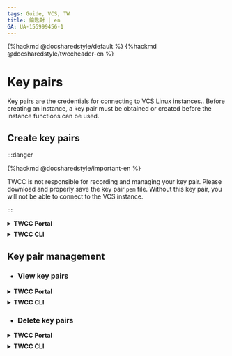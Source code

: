 ```yaml
---
tags: Guide, VCS, TW
title: 鑰匙對 | en
GA: UA-155999456-1
---
```


{%hackmd @docsharedstyle/default %}
{%hackmd @docsharedstyle/twccheader-en %}

# Key pairs

Key pairs are the credentials for connecting to VCS Linux instances.. Before creating an instance, a key pair must be obtained or created before the instance functions can be used.

## Create key pairs

:::danger

{%hackmd @docsharedstyle/important-en %}

TWCC is not responsible for recording and managing your key pair. Please download and properly save the key pair `pem` file. Without this key pair, you will not be able to connect to the VCS instance.

:::



<!-- 1 start -->

<details class="docspoiler">

<summary><b>TWCC Portal</b></summary>

<br>

### 1. Create when creating a VCS instance

- You may create a key pair on the **Key Pair** tab when you [create a VCS instance](https://man.twcc.ai/@twccdocs/guide-vcs-create-zh).

### 2. create on the Key Pair Management page

* Click **Key Pairs** on the left to enter the **Key Pair Management** pagewhere the created key pairs will be displayed, and then click **＋CREATE**.

![](https://cos.twcc.ai/SYS-MANUAL/uploads/upload_84108381b91d32f82c53a6d7ea28927e.png)

* Enter the name of the key pair and click OK.
* The public key is not a required information. However, you can facilitate the flow by using the same public key you use on other Clouds to access your instance.

![](https://cos.twcc.ai/SYS-MANUAL/uploads/upload_466e59decf0e8352b8c2a50a382ebf69.png)

Once the key pair is created, please be sure to click **Download** immediately and save the key pair. Without this key pair, you will not be able to connect to the VCS instance. After downloading, you can close the dialog window.

![](https://cos.twcc.ai/SYS-MANUAL/uploads/upload_681f85be42a4c35f35f58801c389b5b1.png)


</details>

<!-- Space -->

<div style="height:8px"></div>

<!-- 2. start -->

<details class="docspoiler">

<summary><b>TWCC CLI</b></summary>

<br>


- Create a key pair named **`key1`**

```bash
$ twccli mk key -n key1
```

:::info
Name each key pair to facilitate your key management.
:::


</details>



## Key pair management

- ### View key pairs

<!-- 1 start -->

<details class="docspoiler">

<summary><b>TWCC Portal</b></summary>

<br>

* Go to the **Key Pair Management** page, the newly created key pair will be listed at the top.

![](https://cos.twcc.ai/SYS-MANUAL/uploads/upload_2c5c208189e40729745d1a2d438eadfb.png)


- Select a key pair and to go to the **Key Pair Details** page, you can view the creation time, and copy the fingerprint and public key.

![](https://cos.twcc.ai/SYS-MANUAL/uploads/upload_08d77d911707ea2bb34f230811789a23.png)




</details>

<!-- Space -->

<div style="height:8px"></div>

<!-- 2. start -->

<details class="docspoiler">

<summary><b>TWCC CLI</b></summary>

<br>

- View key pair information

```bash
$ twccli ls key
```

![](https://cos.twcc.ai/SYS-MANUAL/uploads/upload_752e44d40060a214fa67fba1db2a1ead.png)



</details>


- ### Delete key pairs

<!-- 1 start -->

<details class="docspoiler">

<summary><b>TWCC Portal</b></summary>

<br>

* Go to the **Key Pair Management** page >  Select a key pair > Click on the **DELETE** at the top.

![](https://cos.twcc.ai/SYS-MANUAL/uploads/upload_343f2e9b8bce0080133b8d1765e6c4bc.png)



- Or click <i class="fa fa-ellipsis-v fa-20" aria-hidden="true"></i> next to the key pair &nbsp; > click **Delete**.
- Or enter the **Key Pair Details** page >  Click on the **DELETE** at the top.


</details>

<!-- Space -->

<div style="height:8px"></div>

<!-- 2. start -->

<details class="docspoiler">

<summary><b>TWCC CLI</b></summary>

<br>

- Delete the key pair named `key1` 
```bash
$ twccli rm key -n key1
```
:::danger

{%hackmd @docsharedstyle/important-en %}
After deleting, please delete the key pair on your local machine.
:::spoiler
![](https://cos.twcc.ai/SYS-MANUAL/uploads/upload_0ebc5f5ed8ea2bff1c5e0d8311873eb5.png)
:::



</details>
